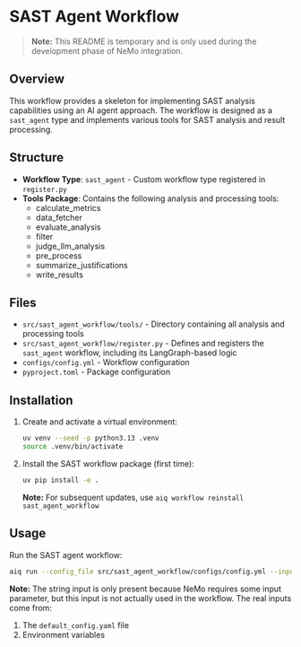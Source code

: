 # SAST Agent Workflow

> **Note:** This README is temporary and is only used during the development phase of NeMo integration.

## Overview

This workflow provides a skeleton for implementing SAST analysis capabilities using an AI agent approach. The workflow is designed as a `sast_agent` type and implements various tools for SAST analysis and result processing.

## Structure

- **Workflow Type**: `sast_agent` - Custom workflow type registered in `register.py`
- **Tools Package**: Contains the following analysis and processing tools:
  - calculate_metrics
  - data_fetcher
  - evaluate_analysis
  - filter
  - judge_llm_analysis
  - pre_process
  - summarize_justifications
  - write_results

## Files

- `src/sast_agent_workflow/tools/` - Directory containing all analysis and processing tools
- `src/sast_agent_workflow/register.py` - Defines and registers the `sast_agent` workflow, including its LangGraph-based logic
- `configs/config.yml` - Workflow configuration
- `pyproject.toml` - Package configuration

## Installation

1. Create and activate a virtual environment:
   ```bash
   uv venv --seed -p python3.13 .venv
   source .venv/bin/activate
   ```

2. Install the SAST workflow package (first time):
   ```bash
   uv pip install -e .
   ```

   **Note:** For subsequent updates, use `aiq workflow reinstall sast_agent_workflow`

## Usage

Run the SAST agent workflow:
```bash
aiq run --config_file src/sast_agent_workflow/configs/config.yml --input <some str>
```

**Note:** The string input is only present because NeMo requires some input parameter, but this input is not actually used in the workflow. The real inputs come from:
1. The `default_config.yaml` file
2. Environment variables

